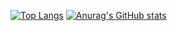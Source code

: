 [![Top Langs](https://github-readme-stats.vercel.app/api/top-langs/?username=buihachi-nishi&layout=compact&theme=onedark)](https://github.com/anuraghazra/github-readme-stats)
[![Anurag's GitHub stats](https://github-readme-stats.vercel.app/api?username=buihachi-nishi&theme=onedark&show_icons=true)](https://github.com/anuraghazra/github-readme-stats)
